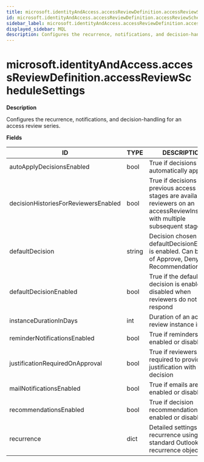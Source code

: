 ```yaml
---
title: microsoft.identityAndAccess.accessReviewDefinition.accessReviewScheduleSettings
id: microsoft.identityAndAccess.accessReviewDefinition.accessReviewScheduleSettings
sidebar_label: microsoft.identityAndAccess.accessReviewDefinition.accessReviewScheduleSettings
displayed_sidebar: MQL
description: Configures the recurrence, notifications, and decision-handling for an access review series.
---
```


# microsoft.identityAndAccess.accessReviewDefinition.accessReviewScheduleSettings

**Description**

Configures the recurrence, notifications, and decision-handling for an access review series.

**Fields**

| ID                                   | TYPE   | DESCRIPTION                                                                                                                               |
| ------------------------------------ | ------ | ----------------------------------------------------------------------------------------------------------------------------------------- |
| autoApplyDecisionsEnabled            | bool   | True if decisions are automatically applied                                                                                               |
| decisionHistoriesForReviewersEnabled | bool   | True if decisions on previous access review stages are available for reviewers on an accessReviewInstance with multiple subsequent stages |
| defaultDecision                      | string | Decision chosen if defaultDecisionEnabled is enabled. Can be one of Approve, Deny, or Recommendation                                      |
| defaultDecisionEnabled               | bool   | True if the default decision is enabled or disabled when reviewers do not respond                                                         |
| instanceDurationInDays               | int    | Duration of an access review instance in days                                                                                             |
| reminderNotificationsEnabled         | bool   | True if reminders are enabled or disabled                                                                                                 |
| justificationRequiredOnApproval      | bool   | True if reviewers are required to provide justification with their decision                                                               |
| mailNotificationsEnabled             | bool   | True if emails are enabled or disabled                                                                                                    |
| recommendationsEnabled               | bool   | True if decision recommendations are enabled or disabled                                                                                  |
| recurrence                           | dict   | Detailed settings for recurrence using the standard Outlook recurrence object                                                             |

